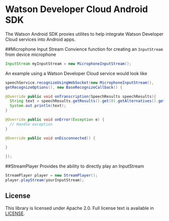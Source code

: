 # Watson Developer Cloud Android SDK
The Watson Android SDK provies utilites to help integrate Watson Developer Cloud services into Android apps.

##Microphone Input Stream
Convience function for creating an `InputStream` from device microphone

```java
InputStream myInputStream = new MicrophoneInputStream();
```

An example using a Watson Developer Cloud service would look like

```java
speechService.recognizeUsingWebSocket(new MicrophoneInputStream(),
getRecognizeOptions(), new BaseRecognizeCallback() {

@Override public void onTranscription(SpeechResults speechResults){
  String text = speechResults.getResults().get(0).getAlternatives().get(0).getTranscript();
  System.out.println(text);
}

@Override public void onError(Exception e) {
  // Handle exception
}

@Override public void onDisconnected() {
  
}

});
```

##StreamPlayer
Provides the ability to directly play an InputStream
```java
StreamPlayer player = new StreamPlayer();
player.playStream(yourInputStream);
```

## License

This library is licensed under Apache 2.0. Full license text is
available in [LICENSE](LICENSE).
